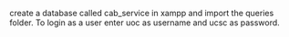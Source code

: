 create a database called cab_service in xampp and import the queries folder. To login as a user enter uoc as username and ucsc as password.
